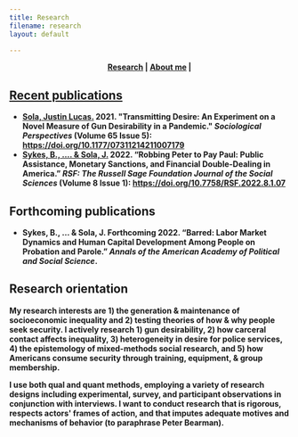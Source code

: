 ```yaml
---
title: Research
filename: research
layout: default

---
```


<head>
  <link rel="shortcut icon" href="favicon.ico?v=BGAqyRPREE">
  <link rel="apple-touch-icon" sizes="180x180" href="icons/apple-touch-icon.png?v=BGAqyRPREE">
  <link rel="icon" type="image/png" sizes="32x32" href="icons/favicon-32x32.png?v=BGAqyRPREE">
  <link rel="icon" type="image/png" sizes="16x16" href="icons/favicon-16x16.png?v=BGAqyRPREE">
  <link rel="manifest" href="icons/site.webmanifest?v=BGAqyRPREE">
  <link rel="mask-icon" href="icons/safari-pinned-tab.svg?v=BGAqyRPREE" color="#5bbad5">
  <meta name="msapplication-TileColor" content="#da532c">
  <meta name="theme-color" content="#ffffff">
</head>

<p align="center">
  <b>
    <a href="./">Research</a> | 
    <a href="./about_me">About me</a> | 
    <a href="./files/CV%20April%202021.pdf>CV</a>" | 
    justin.sola@uci.edu
  </b>
  <br>
</p>

## Recent publications

- <a href="https://doi.org/10.1177/07311214211007179">**Sola, Justin Lucas**.</a> 2021. "Transmitting Desire: An Experiment on a Novel Measure of Gun Desirability in a Pandemic." *Sociological Perspectives* (Volume 65 Issue 5): https://doi.org/10.1177/07311214211007179
- <a href="https://doi.org/10.7758/RSF.2022.8.1.07">Sykes, B., …. & **Sola, J**.</a> 2022. “Robbing Peter to Pay Paul: Public Assistance, Monetary Sanctions, and Financial Double-Dealing in America.” *RSF: The Russell Sage Foundation Journal of the Social Sciences* (Volume 8 Issue 1): https://doi.org/10.7758/RSF.2022.8.1.07

## Forthcoming publications

- Sykes, B., … & **Sola, J**. Forthcoming 2022. “Barred: Labor Market Dynamics and Human Capital Development Among People on Probation and Parole.” *Annals of the American Academy of Political and Social Science*.

## Research orientation

My research interests are 1) the generation & maintenance of socioeconomic inequality and 2) testing theories of how & why people seek security. I actively research 1) gun desirability, 2) how carceral contact affects inequality, 3) heterogeneity in desire for police services, 4) the epistemology of mixed-methods social research, and 5) how Americans consume security through training, equipment, & group membership.

I use both qual and quant methods, employing a variety of research designs including experimental, survey, and participant observations in conjunction with interviews. I want to conduct research that is rigorous, respects actors' frames of action, and that imputes adequate motives and mechanisms of behavior (to paraphrase Peter Bearman).
